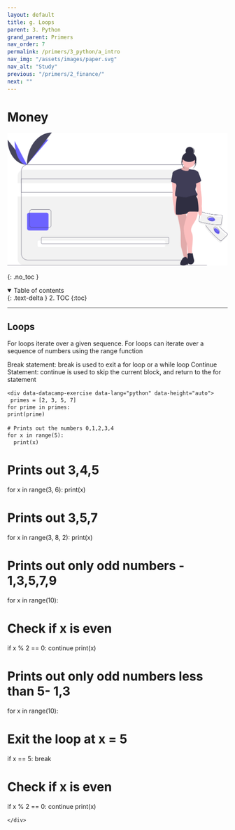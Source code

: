 ```yaml
---
layout: default
title: g. Loops
parent: 3. Python
grand_parent: Primers
nav_order: 7
permalink: /primers/3_python/a_intro
nav_img: "/assets/images/paper.svg"
nav_alt: "Study"
previous: "/primers/2_finance/"
next: ""
---
```


# Money

![Finance](/assets/images/primers/finance.svg)

{: .no_toc }

<details open markdown="block">
  <summary>
    Table of contents
  </summary>
  {: .text-delta }
2. TOC
{:toc}
</details>

---

<div class="theory" markdown="1">

<div class="subtheory" markdown="1">

## Loops

For loops iterate over a given sequence. For loops can iterate over a sequence of numbers using the range function

Break statement: break is used to exit a for loop or a while loop
Continue Statement: continue is used to skip the current block, and return to the for statement



<div class="exercise">
    
    <div data-datacamp-exercise data-lang="python" data-height="auto">
     primes = [2, 3, 5, 7]
    for prime in primes:
    print(prime)

    # Prints out the numbers 0,1,2,3,4
    for x in range(5):
      print(x)

# Prints out 3,4,5
for x in range(3, 6):
  print(x)

# Prints out 3,5,7
for x in range(3, 8, 2):
  print(x)


# Prints out only odd numbers - 1,3,5,7,9
for x in range(10):
  # Check if x is even
  if x % 2 == 0:
    continue
  print(x)

# Prints out only odd numbers less than 5- 1,3
for x in range(10):
  # Exit the loop at x = 5
  if x == 5:
    break

  # Check if x is even
  if x % 2 == 0:
    continue
  print(x)
  
    </div>

  </div>

</div>
</div>
